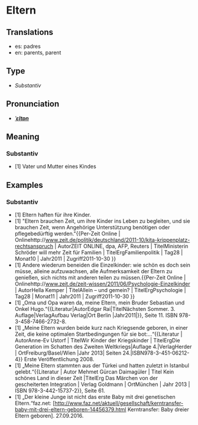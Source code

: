 # Eltern
## Translations
- es: padres
- en: parents, parent
## Type
- _Substantiv_
## Pronunciation
- **_[ˈɛltɐn](https://commons.wikimedia.org/wiki/File:De-Eltern.ogg)_**
## Meaning
### Substantiv
- [1] Vater und Mutter eines Kindes
## Examples
### Substantiv
- [1] Eltern haften für ihre Kinder.
- [1] "Eltern brauchen Zeit, um ihre Kinder ins Leben zu begleiten, und sie brauchen Zeit, wenn Angehörige Unterstützung benötigen oder pflegebedürftig werden."<ref>{{Per-Zeit Online | Onlinehttp://www.zeit.de/politik/deutschland/2011-10/kita-krippenplatz-rechtsanspruch | AutorZEIT ONLINE, dpa, AFP, Reuters | TitelMinisterin Schröder will mehr Zeit für Familien | TitelErgFamilienpolitik | Tag28 | Monat10 | Jahr2011 | Zugriff2011-10-30 }}</ref>
- [1] Andere wiederum beneiden die Einzelkinder: wie schön es doch sein müsse, alleine aufzuwachsen, alle Aufmerksamkeit der Eltern zu genießen, sich nichts mit anderen teilen zu müssen.<ref>{{Per-Zeit Online | Onlinehttp://www.zeit.de/zeit-wissen/2011/06/Psychologie-Einzelkinder | AutorHella Kemper | TitelAllein – und gemein? | TitelErgPsychologie | Tag28 | Monat11 | Jahr2011 | Zugriff2011-10-30 }}</ref>
- [1] „Oma und Opa waren da, meine Eltern, mein Bruder Sebastian und Onkel Hugo.“<ref>{{Literatur|AutorEdgar Rai|TitelNächsten Sommer. 3. Auflage|VerlagAufbau Verlag|Ort Berlin |Jahr2011|}}, Seite 11. ISBN 978-3-458-7466-2732-8.</ref>
- [1] „Meine Eltern wurden beide kurz nach Kriegsende geboren, in einer Zeit, die keine optimalen Startbedingungen für sie bot:…“<ref>{{Literatur | AutorAnne-Ev Ustorf | TitelWir Kinder der Kriegskinder | TitelErgDie Generation im Schatten des Zweiten Weltkriegs|Auflage 4.|VerlagHerder | OrtFreiburg/Basel/Wien |Jahr 2013| Seiten 24.|ISBN978-3-451-06212-4}} Erste Veröffentlichung 2008.</ref>
- [1] „Meine Eltern stammten aus der Türkei und hatten zuletzt in Istanbul gelebt.“<ref>{{Literatur | Autor Mehmet Gürcan Daimagüler | Titel Kein schönes Land in dieser Zeit |TitelErg Das Märchen von der gescheiterten Integration | Verlag Goldmann | OrtMünchen | Jahr 2013 | ISBN 978-3-442-15737-2}}, Seite 61.</ref>
- [1] „Der kleine Junge ist nicht das erste Baby mit drei genetischen Eltern.“<ref>faz.net: [http://www.faz.net/aktuell/gesellschaft/kerntransfer-baby-mit-drei-eltern-geboren-14456379.html Kerntransfer: Baby dreier Eltern geboren]. 27.09.2016.</ref>
